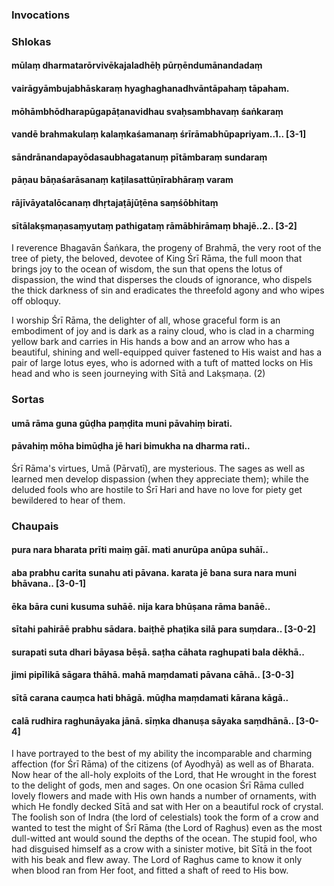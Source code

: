 ### Invocations

### Shlokas

#### mūlaṃ dharmatarōrvivēkajaladhēḥ pūrṇēndumānandadaṃ
#### vairāgyāmbujabhāskaraṃ hyaghaghanadhvāntāpahaṃ tāpaham.
#### mōhāmbhōdharapūgapāṭanavidhau svaḥsambhavaṃ śaṅkaraṃ
#### vandē brahmakulaṃ kalaṃkaśamanaṃ śrīrāmabhūpapriyam..1.. [3-1]
#### sāndrānandapayōdasaubhagatanuṃ pītāmbaraṃ sundaraṃ
#### pāṇau bāṇaśarāsanaṃ kaṭilasattūṇīrabhāraṃ varam
#### rājīvāyatalōcanaṃ dhṛtajaṭājūṭēna saṃśōbhitaṃ
#### sītālakṣmaṇasaṃyutaṃ pathigataṃ rāmābhirāmaṃ bhajē..2.. [3-2]

I reverence Bhagavān Śaṅkara, the progeny of Brahmā, the very root of the tree of piety, the beloved, devotee of King Śrī Rāma, the full moon that brings joy to the ocean of wisdom, the sun that opens the lotus of dispassion, the wind that disperses the clouds of ignorance, who dispels the thick darkness of sin and eradicates the threefold agony and who wipes off obloquy.

I worship Śrī Rāma, the delighter of all, whose graceful form is an embodiment of joy and is dark as a rainy cloud, who is clad in a charming yellow bark and carries in His hands a bow and an arrow who has a beautiful, shining and well-equipped quiver fastened to His waist and has a pair of large lotus eyes, who is adorned with a tuft of matted locks on His head and who is seen journeying with Sītā and Lakṣmaṇa. (2)

### Sortas

#### umā rāma guna gūḍha paṃḍita muni pāvahiṃ birati.
#### pāvahiṃ mōha bimūḍha jē hari bimukha na dharma rati..

Śrī Rāma's virtues, Umā (Pārvatī), are mysterious. The sages as well as learned men develop dispassion (when they appreciate them); while the deluded fools who are hostile to Śrī Hari and have no love for piety get bewildered to hear of them.

### Chaupais

#### pura nara bharata prīti maiṃ gāī. mati anurūpa anūpa suhāī..
#### aba prabhu carita sunahu ati pāvana. karata jē bana sura nara muni bhāvana.. [3-0-1]
#### ēka bāra cuni kusuma suhāē. nija kara bhūṣana rāma banāē..
#### sītahi pahirāē prabhu sādara. baiṭhē phaṭika silā para suṃdara.. [3-0-2]
#### surapati suta dhari bāyasa bēṣā. saṭha cāhata raghupati bala dēkhā..
#### jimi pipīlikā sāgara thāhā. mahā maṃdamati pāvana cāhā.. [3-0-3]
#### sītā carana cauṃca hati bhāgā. mūḍha maṃdamati kārana kāgā..
#### calā rudhira raghunāyaka jānā. sīṃka dhanuṣa sāyaka saṃdhānā.. [3-0-4]

I have portrayed to the best of my ability the incomparable and charming affection (for Śrī Rāma) of the citizens (of Ayodhyā) as well as of Bharata. Now hear of the all-holy exploits of the Lord, that He wrought in the forest to the delight of gods, men and sages. On one ocasion Śrī Rāma culled lovely flowers and made with His own hands a number of ornaments, with which He fondly decked Sītā and sat with Her on a beautiful rock of crystal. The foolish son of Indra (the lord of celestials) took the form of a crow and wanted to test the might of Śrī Rāma (the Lord of Raghus) even as the most dull-witted ant would sound the depths of the ocean. The stupid fool, who had disguised himself as a crow with a sinister motive, bit Sītā in the foot with his beak and flew away. The Lord of Raghus came to know it only when blood ran from Her foot, and fitted a shaft of reed to His bow.